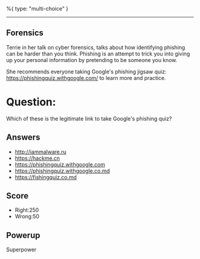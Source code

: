 %{
 type: "multi-choice"
}

---
## Forensics

Terrie in her talk on cyber forensics,
talks about how identifying phishing
can be harder than you think.
Phishing is an attempt to trick you
into giving up your personal information
by pretending to be someone you know.

She recommends everyone taking Google's
phishing jigsaw quiz:
https://phishingquiz.withgoogle.com/
to learn more and practice.

# Question:
Which of these is the legitimate link to take Google's phishing quiz?

## Answers
- http://iammalware.ru
- https://hackme.cn
- https://phishingquiz.withgoogle.com
- https://phishingquiz.withgoogle.co.md
- https://fishingquiz.co.md

## Score
- Right:250
- Wrong:50

## Powerup
Superpower
